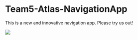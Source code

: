 # Team5-Atlas-NavigationApp

This is a new and innovative navigation app. Please try us out!

<img src='https://stock.adobe.com/search?k=hiking+woman&asset_id=225104208](https://as1.ftcdn.net/v2/jpg/02/25/10/42/1000_F_225104208_3MQPIzkBEqJUkzAu2LqBu0HS04RbaSYU.jpg)https://as1.ftcdn.net/v2/jpg/02/25/10/42/1000_F_225104208_3MQPIzkBEqJUkzAu2LqBu0HS04RbaSYU.jpg'/>
